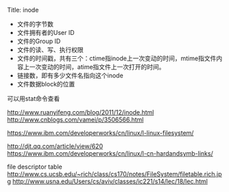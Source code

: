 Title: inode


- 文件的字节数
- 文件拥有者的User ID
- 文件的Group ID
- 文件的读、写、执行权限
- 文件的时间戳，共有三个：ctime指inode上一次变动的时间，mtime指文件内容上一次变动的时间，atime指文件上一次打开的时间。
- 链接数，即有多少文件名指向这个inode
- 文件数据block的位置

可以用stat命令查看

http://www.ruanyifeng.com/blog/2011/12/inode.html
http://www.cnblogs.com/vamei/p/3506566.html

https://www.ibm.com/developerworks/cn/linux/l-linux-filesystem/


http://djt.qq.com/article/view/620
https://www.ibm.com/developerworks/cn/linux/l-cn-hardandsymb-links/


file descriptor table
http://www.cs.ucsb.edu/~rich/class/cs170/notes/FileSystem/filetable.rich.jpg
http://www.usna.edu/Users/cs/aviv/classes/ic221/s14/lec/18/lec.html

